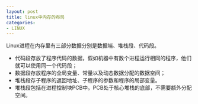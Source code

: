 ```yaml
---
layout: post
title: linux中内存的布局
categories:
- LINUX
---
```


Linux进程在内存里有三部分数据分别是数据端、堆栈段、代码段。
* 代码段存放了程序代码的数据，假如机器中有数个进程运行相同的程序，他们就可以使用同一个代码段；
* 数据段存放程序的全局变量、常量以及动态数据分配的数据空间；
* 堆栈段存子程序的返回地址、子程序的参数和程序的局部变量。
* 堆栈段包括在进程控制块PCB中。PCB处于核心堆栈的底部，不需要额外分配空间。
